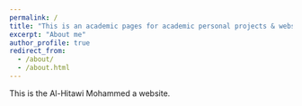 ```yaml
---
permalink: /
title: "This is an academic pages for academic personal projects & websites "
excerpt: "About me"
author_profile: true
redirect_from: 
  - /about/
  - /about.html
---
```


This is the Al-Hitawi Mohammed a website. 
